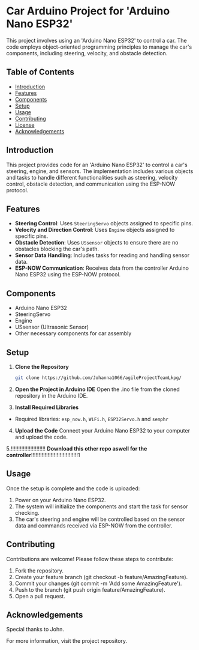 # Car Arduino Project for 'Arduino Nano ESP32'

This project involves using an 'Arduino Nano ESP32' to control a car. The code employs object-oriented programming principles to manage the car's components, including steering, velocity, and obstacle detection.

## Table of Contents
- [Introduction](#introduction)
- [Features](#features)
- [Components](#components)
- [Setup](#setup)
- [Usage](#usage)
- [Contributing](#contributing)
- [License](#license)
- [Acknowledgements](#acknowledgements)

## Introduction
This project provides code for an 'Arduino Nano ESP32' to control a car's steering, engine, and sensors. The implementation includes various objects and tasks to handle different functionalities such as steering, velocity control, obstacle detection, and communication using the ESP-NOW protocol.

## Features
- **Steering Control**: Uses `SteeringServo` objects assigned to specific pins.
- **Velocity and Direction Control**: Uses `Engine` objects assigned to specific pins.
- **Obstacle Detection**: Uses `USsensor` objects to ensure there are no obstacles blocking the car's path.
- **Sensor Data Handling**: Includes tasks for reading and handling sensor data.
- **ESP-NOW Communication**: Receives data from the controller Arduino Nano ESP32 using the ESP-NOW protocol.

## Components
- Arduino Nano ESP32
- SteeringServo
- Engine
- USsensor (Ultrasonic Sensor)
- Other necessary components for car assembly

## Setup
1. **Clone the Repository**
   ```sh
   git clone https://github.com/Johanna1066/agileProjectTeamLkpg/
2. **Open the Project in Arduino IDE**
Open the .ino file from the cloned repository in the Arduino IDE.

3. **Install Required Libraries**
- Required libraries: `esp_now.h`, `WiFi.h`, `ESP32Servo.h` and `semphr`
 
4. **Upload the Code**
Connect your Arduino Nano ESP32 to your computer and upload the code.





5.!!!!!!!!!!!!!!!!!!!!!!! **Download this other repo aswell for the controller**!!!!!!!!!!!!!!!!!!!!!!!!!!!!!!!1







## Usage
Once the setup is complete and the code is uploaded:

1. Power on your Arduino Nano ESP32.
2. The system will initialize the components and start the task for sensor checking.
3. The car's steering and engine will be controlled based on the sensor data and commands received via ESP-NOW from the controller.

## Contributing
Contributions are welcome! Please follow these steps to contribute:

1. Fork the repository.
2. Create your feature branch (git checkout -b feature/AmazingFeature).
3. Commit your changes (git commit -m 'Add some AmazingFeature').
4. Push to the branch (git push origin feature/AmazingFeature).
5. Open a pull request.

## Acknowledgements
Special thanks to John.

For more information, visit the project repository.
